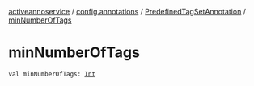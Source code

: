 [activeannoservice](../../index.md) / [config.annotations](../index.md) / [PredefinedTagSetAnnotation](index.md) / [minNumberOfTags](./min-number-of-tags.md)

# minNumberOfTags

`val minNumberOfTags: `[`Int`](https://kotlinlang.org/api/latest/jvm/stdlib/kotlin/-int/index.html)